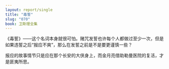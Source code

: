 ```yaml
---
layout: report/single
title: "毒誓"
slug: "070"
book: 卫斯理全集
---
```

《毒誓》——这个名词本身就很可怕。赌咒发誓也许每个人都做过至少一次，但是如果违誓之后“报应不爽”，那么在发誓之前是不是要更谨慎一些？

报应的故事情节只是应在那个长安的大侠身上，而金月亮借助勒曼医院的复活，才是匪夷所思。
